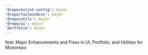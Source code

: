 ```yaml
---
'@repo/eslint-config': major
'@repo/tailwindcss': major
'@repo/utils': major
'@repo/ui': major
'portfolio': minor
---
```


feat: Major Enhancements and Fixes in UI, Portfolio, and Utilities for Monorepo
